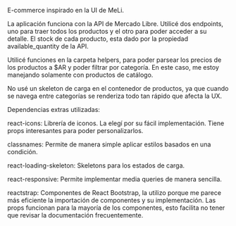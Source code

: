 E-commerce inspirado en la UI de MeLi.

La aplicación funciona con la API de Mercado Libre. Utilicé dos endpoints, uno para traer todos los productos y el otro para poder acceder a su detalle. El stock de cada producto, esta dado por la propiedad available_quantity de la API.

Utilicé funciones en la carpeta helpers, para poder parsear los precios de los productos a $AR y poder filtrar por categoría. En este caso, me estoy manejando solamente con productos de catálogo.

No usé un skeleton de carga en el contenedor de productos, ya que cuando se navega entre categorías se renderiza todo tan rápido que afecta la UX.

Dependencias extras utilizadas:

react-icons: Librería de iconos. La elegí por su fácil implementación. Tiene props interesantes para poder personalizarlos.

classnames: Permite de manera simple aplicar estilos basados en una condición.

react-loading-skeleton: Skeletons para los estados de carga.

react-responsive: Permite implementar media queries de manera sencilla.

reactstrap: Componentes de React Bootstrap, la utilizo porque me parece más eficiente
la importación de componentes y su implementación. Las props funcionan para la mayoría de los componentes, esto facilita no tener que revisar la documentación frecuentemente.

